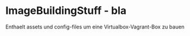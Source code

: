 # ImageBuildingStuff - bla
Enthaelt assets und config-files um eine Virtualbox-Vagrant-Box zu bauen
